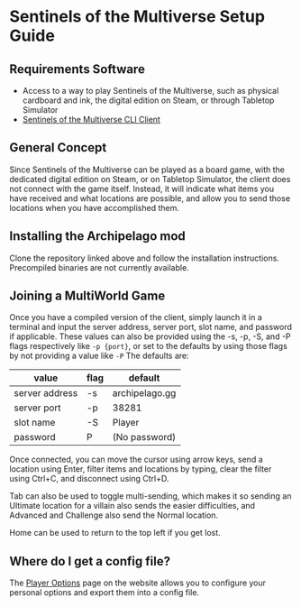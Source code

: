 # Sentinels of the Multiverse Setup Guide

## Requirements Software

- Access to a way to play Sentinels of the Multiverse, such as physical cardboard and ink, the digital edition on Steam, or through Tabletop Simulator
- [Sentinels of the Multiverse CLI Client](https://github.com/Totox00/ap-sotm-client)

## General Concept

Since Sentinels of the Multiverse can be played as a board game, with the dedicated digital edition on Steam,
or on Tabletop Simulator, the client does not connect with the game itself. Instead, it will indicate what items you have received
and what locations are possible, and allow you to send those locations when you have accomplished them.

## Installing the Archipelago mod

Clone the repository linked above and follow the installation instructions.
Precompiled binaries are not currently available.

## Joining a MultiWorld Game

Once you have a compiled version of the client, simply launch it in a terminal and input the server address, server port, slot name, and password if applicable.
These values can also be provided using the -s, -p, -S, and -P flags respectively like `-p {port}`,
or set to the defaults by using those flags by not providing a value like `-P`
The defaults are:

| value          | flag | default        |
|----------------|------|----------------|
| server address | -s   | archipelago.gg |
| server port    | -p   | 38281          |
| slot name      | -S   | Player         | 
| password       | P    | (No password)  |

Once connected, you can move the cursor using arrow keys, send a location using Enter,
filter items and locations by typing, clear the filter using Ctrl+C, and disconnect using Ctrl+D.

Tab can also be used to toggle multi-sending, which makes it so sending an Ultimate location for
a villain also sends the easier difficulties, and Advanced and Challenge also send the Normal location.

Home can be used to return to the top left if you get lost.

## Where do I get a config file?

The [Player Options](/games/Sentinels%20of%20the%20Multiverse/player-options) page on the website allows you to
configure your personal options and export them into a config file.
